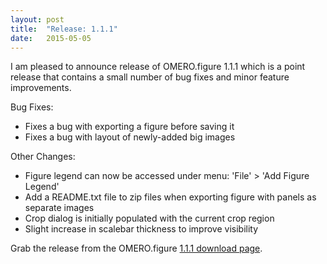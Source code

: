 ```yaml
---
layout: post
title:  "Release: 1.1.1"
date:   2015-05-05
---
```


I am pleased to announce release of OMERO.figure 1.1.1 which
is a point release that contains a small number of bug fixes and
minor feature improvements.

Bug Fixes:

 - Fixes a bug with exporting a figure before saving it
 - Fixes a bug with layout of newly-added big images

Other Changes:

 - Figure legend can now be accessed under menu: 'File' > 'Add Figure Legend'
 - Add a README.txt file to zip files when exporting figure with panels as separate images
 - Crop dialog is initially populated with the current crop region
 - Slight increase in scalebar thickness to improve visibility


Grab the release from the OMERO.figure [1.1.1 download page](http://downloads.openmicroscopy.org/figure/1.1.1/).
